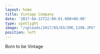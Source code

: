 ```yaml
---
layout: home
title: Vintage Company
date: '2017-04-22T22:00:01.000+00:00'
type: spotlight
image: "/uploads/2017/05/03/IMG_1298.JPG"
position: left
---
```



Born to be Vintage